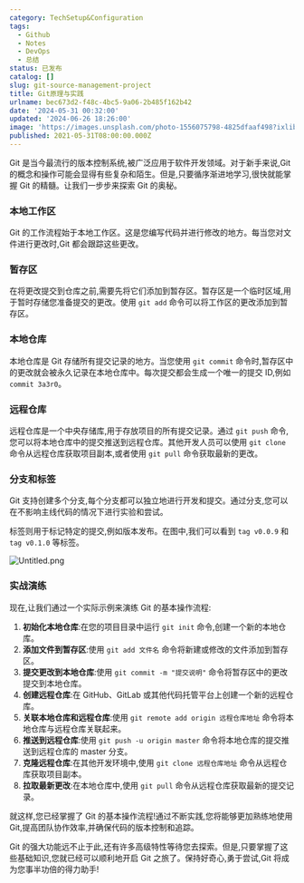 ```yaml
---
category: TechSetup&Configuration
tags:
  - Github
  - Notes
  - DevOps
  - 总结
status: 已发布
catalog: []
slug: git-source-management-project
title: Git原理与实践
urlname: bec673d2-f48c-4bc5-9a06-2b485f162b42
date: '2024-05-31 00:32:00'
updated: '2024-06-26 18:26:00'
image: 'https://images.unsplash.com/photo-1556075798-4825dfaaf498?ixlib=rb-4.0.3&q=85&fm=jpg&crop=entropy&cs=srgb'
published: 2021-05-31T08:00:00.000Z
---
```


Git 是当今最流行的版本控制系统,被广泛应用于软件开发领域。对于新手来说,Git 的概念和操作可能会显得有些复杂和陌生。但是,只要循序渐进地学习,很快就能掌握 Git 的精髓。让我们一步步来探索 Git 的奥秘。


### 本地工作区


Git 的工作流程始于本地工作区。这是您编写代码并进行修改的地方。每当您对文件进行更改时,Git 都会跟踪这些更改。


### 暂存区


在将更改提交到仓库之前,需要先将它们添加到暂存区。暂存区是一个临时区域,用于暂时存储您准备提交的更改。使用 `git add` 命令可以将工作区的更改添加到暂存区。


### 本地仓库


本地仓库是 Git 存储所有提交记录的地方。当您使用 `git commit` 命令时,暂存区中的更改就会被永久记录在本地仓库中。每次提交都会生成一个唯一的提交 ID,例如 `commit 3a3r0`。


### 远程仓库


远程仓库是一个中央存储库,用于存放项目的所有提交记录。通过 `git push` 命令,您可以将本地仓库中的提交推送到远程仓库。其他开发人员可以使用 `git clone` 命令从远程仓库获取项目副本,或者使用 `git pull` 命令获取最新的更改。


### 分支和标签


Git 支持创建多个分支,每个分支都可以独立地进行开发和提交。通过分支,您可以在不影响主线代码的情况下进行实验和尝试。


标签则用于标记特定的提交,例如版本发布。在图中,我们可以看到 `tag v0.0.9` 和 `tag v0.1.0` 等标签。


![Untitled.png](https://prod-files-secure.s3.us-west-2.amazonaws.com/5d24fe63-e567-4804-86f9-9fdc62e13082/77b77e01-3aab-4add-bdbd-7f489727861d/Untitled.png?X-Amz-Algorithm=AWS4-HMAC-SHA256&X-Amz-Content-Sha256=UNSIGNED-PAYLOAD&X-Amz-Credential=ASIAZI2LB466R3JSGRSZ%2F20250307%2Fus-west-2%2Fs3%2Faws4_request&X-Amz-Date=20250307T213234Z&X-Amz-Expires=3600&X-Amz-Security-Token=IQoJb3JpZ2luX2VjEAUaCXVzLXdlc3QtMiJGMEQCIGuYpt5CNQCGxJEP0TfMkZZfSqk3e8yeE2iz00maQPwdAiB686cZns2t8JAePwCCODjA7yMv4F82dIzEDazDTdABQSr%2FAwhOEAAaDDYzNzQyMzE4MzgwNSIMWOp4smmhdPYcP%2F6MKtwDnXZ8vMMjTljLSMKpFhdtNSHRiUeD0swnJLlUavxdsyls8C5dABFXiFXIbEA3Of%2BmFaVzct8APiEWobxcAs%2FNVVREihDixTMHL40WT7AcdlLLxVmkcQ3VQ1dLkrDVGdMCEDqnHu6mrKoHVdCvmgVbyIV4r%2FgnS6tNDYVqHc1kMaH%2Fj7OaOL6z8%2FPJMSBk%2FAAiMPqysGmD4otWv5ppdAlzIIqDtYjTeSTe11C4IiEglYCh11fQfSI9XGIv3j61BEyRzsK7JpyLp8BjPN4mSbTwF8dB%2FgAgmFivKC7XOzLZAlfm%2BVfigJAUpkE9%2BrX9ZU2BWRZQKfR0fqSCKTH07EmXrxGISa%2F%2FOZjNMTMpN58mTBROYeOanlmUjKHa%2BJ6rh6iXQe9FIXDGMKx6xBSqiuOOkvd4ghTGGn3bvymtW5GdP8UtFl2uipN75oTKjnRfBOViwbrP8ebbA9pG5XHAw0gGS9AytFTRtZhjMWe4bi76qDTV1LDdyy7JojnsttK%2BcpVPF%2FCef7UrY8FAOwb3Qkrf8npEVwdxiiIaJmHr1FwihWFbIW%2FLliXiaUX%2B8XcFIoy1UMQGywMulhIQUsx8m3Kj%2Bo0gnJqnA5ye1gTbHHxblysTpVwV0AyPKcvf9eQwur2tvgY6pgFGpohhsP%2FaEPGk6ZjJ1bLN09PzoPQYKjze8TR9FqoAknhxmKDcaZ1MWG2gRmUbOLoFY4TbRmeldZ9sqf8yk0q%2B1LtraV4OoHldTyssaqGvwFfBj0bhb%2BCTyhaDYKomBAogguTF9W9dV2T%2Foh6bWUEUT4KB10dFYVP05PHvE0xJ8ro5oKjCKj%2BVZA13HHlBR4n6TNFitCgpLD8ESJ3iWEox44qqNkJH&X-Amz-Signature=35fdf899ffd0130eb7e5ecb1eef08316e3e0546cfa768ae23aafabf825c9e128&X-Amz-SignedHeaders=host&x-id=GetObject)


### 实战演练


现在,让我们通过一个实际示例来演练 Git 的基本操作流程:

1. **初始化本地仓库**:在您的项目目录中运行 `git init` 命令,创建一个新的本地仓库。
2. **添加文件到暂存区**:使用 `git add 文件名` 命令将新建或修改的文件添加到暂存区。
3. **提交更改到本地仓库**:使用 `git commit -m "提交说明"` 命令将暂存区中的更改提交到本地仓库。
4. **创建远程仓库**:在 GitHub、GitLab 或其他代码托管平台上创建一个新的远程仓库。
5. **关联本地仓库和远程仓库**:使用 `git remote add origin 远程仓库地址` 命令将本地仓库与远程仓库关联起来。
6. **推送到远程仓库**:使用 `git push -u origin master` 命令将本地仓库的提交推送到远程仓库的 master 分支。
7. **克隆远程仓库**:在其他开发环境中,使用 `git clone 远程仓库地址` 命令从远程仓库获取项目副本。
8. **拉取最新更改**:在本地仓库中,使用 `git pull` 命令从远程仓库获取最新的提交记录。

就这样,您已经掌握了 Git 的基本操作流程!通过不断实践,您将能够更加熟练地使用 Git,提高团队协作效率,并确保代码的版本控制和追踪。


Git 的强大功能远不止于此,还有许多高级特性等待您去探索。但是,只要掌握了这些基础知识,您就已经可以顺利地开启 Git 之旅了。保持好奇心,勇于尝试,Git 将成为您事半功倍的得力助手!

